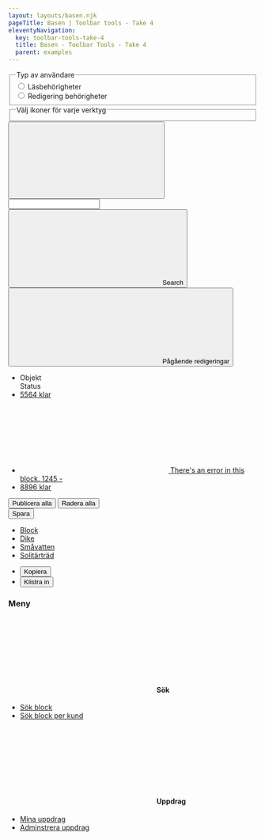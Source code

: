 ```yaml
---
layout: layouts/basen.njk
pageTitle: Basen | Toolbar tools - Take 4
eleventyNavigation:
  key: toolbar-tools-take-4
  title: Basen - Toolbar Tools - Take 4
  parent: examples
---
```

<div id="root" class="take-3">
  <div class="off-canvas-absolute position-right" id="offCanvas" data-off-canvas>
    <div class="grid-container">
      <div class="grid-x grid-padding-x grid-padding-y">
        <div class="cell">
          <fieldset>
            <legend>Typ av användare</legend>
            <input type="radio" id="read" value="false" v-model="isEditor">
            <label for="read">Läsbehörigheter</label>
            <br>
            <input type="radio" id="edit" value="true" v-model="isEditor">
            <label for="edit">Redigering behörigheter</label>
          </fieldset>
          <fieldset>
          <legend>Välj ikoner för varje verktyg</legend>
          <select-list v-for="(control, index) in selectControls" :name="control.name" :alternatives="icons" :myid="index" :key="control.name" @option-changed="selectNewControl"></select-list>
          </fieldset>
        </div>
      </div>
    </div>
  </div>
  <div class="off-canvas-content" data-off-canvas-content>
    
  </div>
  <div class="grid-x" style="height: 100%; align-items: flex-start;">
    <div class="toolbar" style="flex: 0 0 auto;">
      <div class="menu-toggle">
        <button class="button dark clear tool" data-toggle="offCanvasMenu" :class="{ active : isMenuToggled }" @click="toggleMenu( $event )">
          <span>
            <svg aria-hidden="true"
                 focusable="false">
              <use xlink:href="#svg--bars-solid" />
            </svg>
          </span>
        </button>
      </div>
      <div class="search">
        <div class="search--inner">
          <input type="text" />
          <button class="button">
            <svg class="svg-icon" aria-hidden="true" focusable="false">
              <use xlink:href="#svg--search-solid" />
            </svg>
            <span class="visually-hidden">Search</span>
          </button>
        </div>
      </div>
      <div class="edits" v-show="isEditor == 'true'">
        <button class="button dark small clear" :class="{ active : dropdowns[0].isActive }" @click="dropdownTriggered( $event, this.id )" :id="dropdowns[0].id" data-toggle="example-dropdown">
          <svg class="svg-icon"
               :class="{ active : dropdown.isActive }"
               aria-hidden="true"
               focusable="false">
            <use xlink:href="#svg--caret-right-solid" />
          </svg> Pågående redigeringar</button>
        <div class="dropdown-pane" id="example-dropdown" data-dropdown data-auto-focus="true" data-v-offset="13">
          <ul class="edit-layers">
            <li>
              <span class="edit-row">
                <div class="icon"></div>
                <div class="block">Objekt</div>
                <div class="status">Status</div>
              </span>
            </li>
            <li>
              <a href="#" class="edit-row">
                <span class="icon"><i class="fas fa-check-circle"></i></span>
                <span class="block">5564</span>
                <span class="status">klar</span>
              </a>
            </li>
            <li>
              <a href="#" class="edit-row">
                <span class="icon">
                  <svg class="svg-icon error" aria-hidden="true" focusable="false">
                    <use xlink:href="#svg--times-hexagon-solid" />
                  </svg>
                  <span class="visually-hidden">There's an error in this block.</span>
                </span>
                <span class="block">1245</span>
                <span class="status">-</span>
              </a>
            </li>
            <li>
              <a href="#" class="edit-row">
                <span class="icon"><i class="fas fa-check-circle"></i></span>
                <span class="block">8896</span>
                <span class="status">klar</span>
              </a>
            </li>
          </ul>
          <div class="control-panel">
            <button class="button primary small">Publicera alla</button>
            <button class="button clear small">Radera alla</button>
          </div>
        </div>
        <button class="button hollow small">Spara</button>
      </div>
      <div class="tools">
        <toolbar-tool v-for="(control, index) in selectControls" :icons="icons" :selected-item="control.name" :my-is-editor="isEditor" :key="index" :has-break="control.hasBreak" @toggleMenu="toggleMenu"></toolbar-tool>
      </div>
      <div class="creationMenu">
        <div class="dropdown-pane small" id="creation-dropdown" data-dropdown data-auto-focus="true" data-v-offset="4">
          <ul class="edit-layers">
            <li>
              <a href="#" class="edit-row" data-toggle="creation-dropdown">Block</a>
            </li>
            <li>
              <a href="#" class="edit-row" data-toggle="creation-dropdown">Dike</a>
            </li>
            <li>
              <a href="#" class="edit-row" data-toggle="creation-dropdown">Småvatten</a>
            </li>
            <li>
              <a href="#" class="edit-row" data-toggle="creation-dropdown">Solitärträd</a>
            </li>
          </ul>
        </div>
      </div>
      <div class="copyPasteDropdown">
        <div class="dropdown-pane small" id="copy-paste-dropdown" data-dropdown data-auto-focus="true" data-v-offset="4">
          <ul class="options-menu">
            <li>
              <button data-toggle="copy-paste-dropdown">Kopiera</button>
            </li>
            <li>
              <button data-toggle="copy-paste-dropdown">Klistra in</button>
            </li>
          </ul>
        </div>
      </div>
    </div>
    <div class="cell small-12" style="flex: 2 0 auto; height: 100%">
      <div class="off-canvas-wrapper" style="height: 100%">
        <div class="off-canvas-absolute position-left" id="offCanvasMenu" data-off-canvas style="height: 100%">
          <div class="panel menu-panel">
            <h3 class="h6">Meny</h3>
            <div class="panel__content">
              <h4 class="h6">
                <svg class="svg-icon" aria-hidden="true" role="img" focusable="false">
                  <use xlink:href="#svg--search-solid" />
                </svg>Sök
              </h4>
              <ul class="options-menu">
                <li><a href="#" data-toggle="offCanvasSearch offCanvasMenu" @click="toggleMenu( $event )">Sök block</a></li>
                <li><a href="#">Sök block per kund</a></li>
              </ul>
              <h4 class="h6">
                <svg class="svg-icon" aria-hidden="true" role="img" focusable="false">
                  <use xlink:href="#svg--tasks-solid" />
                </svg>Uppdrag
              </h4>
              <ul class="options-menu">
                <li><a href="">Mina uppdrag</a></li>
                <li><a href="">Adminstrera uppdrag</a></li>
              </ul>
            </div>
          </div>
        </div>
        <!-- Off Canvas - Right Side - Layer List -->
        <div class="off-canvas-absolute position-right" id="offCanvasLayers" data-off-canvas style="height: 100%">
          <div class="panel">
            <div class="panel__header">
              <h3 class="h6">Lager</h3>
            </div>
            <div class="panel__content">
              <div class="layers">
                <div class="layers__profile">
                  <!-- .field-object -->
                  <div class="field__object small">
                    <div class="field__header">
                      <label for="profile">
                        <span>Profil</span>
                        <div class="c-tag">Ändrad</div>
                        <button class="button clear small" data-toggle="profil-contextual-menu">
                          <svg class="svg-icon" aria-hidden="true" role="img" focusable="false" style="position: relative; top: 1px">
                            <use xlink:href="#svg--ellipsis-v-solid" />
                          </svg>
                        </button>
                      </label>
                      <!-- .contextual-menu-dropdown -->
                      <div class="dropdown-pane" id="profil-contextual-menu" class="large" data-dropdown data-auto-focus="true" data-position="bottom" data-alignment="right" data-v-offset="-1">
                        <ul class="options-menu">
                          <li><button>Spara</button></li>
                          <li><button>Spara som...</button></li>
                          <li><button>Ta bort</button></li>
                          <li><button>Duplicera</button></li>
                        </ul>
                      </div>
                    </div>
                    <div class="field__wrapper">
                      <select id="profile">
                        <option value="standard">Standard</option>
                        <option value="myprofile">My New Profile</option>
                      </select>
                    </div>
                  </div>
                  <!-- /.field-object -->
                </div>
                <div class="layers__add-remove"></div>
                <div class="layers__change-style"></div>
              </div>
            </div>
          </div>
        </div>
        <!-- Off Canvas - Left Side - Search Panel -->
        <div class="off-canvas-absolute position-left off-canvas-search" id="offCanvasSearch" data-off-canvas style="height: 100%">
          <div class="panel search-panel">
            <div class="panel__header">
              <h3 class="h6">Sök Block</h3>
              <button class="button clear small" data-toggle="offCanvasSearch">Stäng</button>
            </div>
            <div class="panel__content">
              <!-- .field-object -->
              <div class="field__object small">
                <div class="field__header">
                  <label for="profile">
                    <span>Län</span>
                  </label>
                </div>
                <div class="field__wrapper">
                  <select id="profile">
                    <option value="dalarna">Dalarnas län</option>
                    <option value="jonkoping">Jönköpings län</option>
                    <option value="kalmar">Kalmars län</option>
                  </select>
                </div>
              </div>
              <!-- /.field-object -->
              <!-- .field-object -->
              <div class="field__object small">
                <div class="field__header">
                  <label for="profile">
                    <span>Kommun</span>
                  </label>
                </div>
                <div class="field__wrapper">
                  <select id="profile">
                    <option value="dalarna">Avesta</option>
                    <option value="jonkoping">Borlänge</option>
                    <option value="kalmar">Falun</option>
                    <option value="kalmar">Gagnef</option>
                    <option value="kalmar">Hedomora</option>
                    <option value="kalmar">Leksand</option>
                    <option value="kalmar">Ludvika</option>
                  </select>
                </div>
              </div>
              <!-- /.field-object -->
              <!-- .field-object -->
              <fieldset class="field__object small">
                <div class="field__header">
                  <legend for="profile">
                    <span>Status</span>
                  </legend>
                </div>
                <div class="field__wrapper">
                  <input type="checkbox" id="falt" /><label for="falt">Fältgranskning</label>
                  <input type="checkbox" id="expert" /><label for="expert">Expert</label>
                  <input type="checkbox" id="utredning" /><label for="utredning">Utredning</label>
                  <input type="checkbox" id="klar" /><label for="klar">Klar</label>
                </div>
              </fieldset>
              <!-- /.field-object -->
            </div>
          </div>
        </div>
      <!--<div class="off-canvas-content" data-off-canvas-content>-->
        <h2>Basen - Menu Mockup</h2>
        <br/>
        <button type="button" class="button clear" data-toggle="offCanvas">Interface Settings</button>
      <!--</div>-->
      </div>
    </div>
  </div>
</div>
  

<script src="{{ '/js/vue.js' | url }}"></script>
<script src="{{ '/js/vue-toolbar-take-3.js' | url }}"></script>